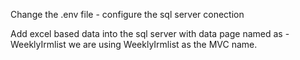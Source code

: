 Change the .env file - configure the sql server conection

Add excel based data into the sql server with data page named as - WeeklyIrmlist
we are using WeeklyIrmlist as the MVC name.